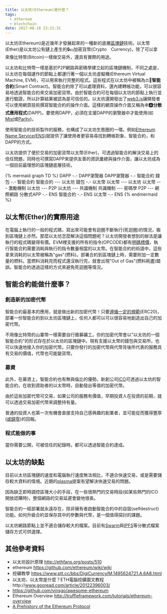 ```yaml
---
title: 以太坊(Ethereum)是什麼？
tags:
  - ethereum
  - blockchain
date: 2017-08-18 23:21:31
---
```


以太坊(Ethereum)是近幾年才發展起來的一種新的底層[區塊鏈](https://blog.gasolin.idv.tw/2017/08/10/what-is-blockchain/)技術。以太幣(Ether)是以太坊公有鏈上產生的🔒💵加密貨幣(Crypto　Currency)，除了可以拿來像比特幣(Bitcoin)一樣做交易外，還具有實際的用途。

以太坊和比特幣一樣是基於P2P網路與密碼學建立起的區塊鏈機制，不同之處是，以太坊在每個運作的節點上都運行著一個以太坊虛擬機(Ethereum Virtual Machine, EVM)，可以用來執行完整的程式。這些程式在以太坊中被稱為⚖📒**智能合約**(Smart Contract)。智能合約除了可以處理資料，還內建轉帳功能，可以很容易地透過智能合約來交易加密貨幣。由於智能合約可在每個以太坊的節點上執行並進行驗證，所以計算結果被認為是可信任的。以太坊還開發出了[web3.js](https://github.com/ethereum/wiki/wiki/JavaScript-API)讓開發者可以使用網頁技術撰寫智能合約的操作介面。這樣的網頁操作介面又稱為🕸🅰**分散式應用程式**(DAPP)。要使用DAPP，必須在支援DAPP的瀏覽器中才能使用(如[Mist](https://github.com/ethereum/mist/releases)或[Parity](https://parity.io/))。

使用智能合約技術製作的服務，也構成了以太坊生態圈的一環。例如[Ethereum Name Service(ENS)](https://blog.gasolin.idv.tw/2017/08/13/got-my-ens-domain/)就提供了讓使用者更容易尋找到轉帳對象、智能合約，和DAPP的方式。

以太坊提供了便於交易的加密貨幣以太幣(Ether)，可透過智能合約解決交易上的信任問題，同時也可撰寫DAPP來提供友善的資訊彙總與操作介面，讓以太坊成為一個目前最理想的區塊鏈底層技術。

{% mermaid graph TD %}
DAPP -.- DAPP瀏覽器
DAPP瀏覽器 -.- 智能合約
錢包 -.- 智能合約
智能合約 --- 以太坊
錢包 -.- 以太幣
以太幣 --- 以太坊
以太幣 --- 激勵機制
以太坊 --- P2P
以太坊 --- 共識機制
共識機制 --- 密碼學
P2P --- 網際網路
分散式APP -.- ENS
智能合約 -.- ENS
以太幣 -.- ENS
{% endmermaid %}

## 以太幣(Ether)的實際用途

在電腦上執行的一般的程式碼，寫出來可能會有迴圈不斷執行(死迴圈)的情況，搬到區塊鏈上亦然。那麼以太坊怎麼解決這個問題呢？以太坊開發者想到的辦法是讓執行的程式碼變得有價。EVM裡支援的所有的指令(OPCODE)都有[明碼標價](https://github.com/ethereum/pyethereum/blob/develop/ethereum/opcodes.py)，執行智能合約需要消耗與執行的指令數量相當的以太幣。在智能合約的術語中，這些拿來消耗的以太幣被稱為"gas"(燃料)。部署合約到區塊鏈上時，需要附加一定數量的燃料。當燃料消耗完而程式還沒執行完，就會出現"Out of Gas"(燃料耗盡)錯誤。智能合約透過這樣的方式來避免死迴圈等情況。

## 智能合約能做什麼事？

### 創造新的加密代幣

智能合約最基本的應用，就是做出新的加密代幣！只要[遵循一定的規範](https://theethereum.wiki/w/index.php/ERC20_Token_Standard)(ERC20)，部署一份智能合約到以太坊區塊鏈上，任何人都可以可以很容易地創造出自己的加密代幣。

不用像比特幣的山寨幣一樣需要自行徵募礦工。你的加密代幣會以"以太坊的一個智能合約"的形式存在於以太坊的區塊鏈中。現有支援以太幣的錢包與交易所，也可以快速地接入你的加密代幣。只要你發行的加密代幣與代幣背後所代表的服務具有交易的價值，代幣也可能變貨幣。

### 募資

此外，在募資上，智能合約也有無與倫比的優勢。新創公司[ICO](https://cointelegraph.com/news/the-ico-mania-and-its-consequences-on-ethereum)可透過以太坊的智能合約，在收到資助者的以太幣時，自動發出等值的加密代幣。

由於這些加密代幣可交易，如果公司的服務有價值，早期投資人在投資的前期，就可以透過交易加密代幣來調整持有量。

普通的投資人也第一次有機會直接支持自己感興趣的創業者，並可能從而獲得豐厚([或歸零](https://blog.gasolin.idv.tw/2017/08/12/things-to-know-before-join-ico/))的回報。

### 程式能做的事

當你需要公開，可被信任的紀錄時，都可以透過智能合約達成。

## 以太坊的缺點

目前以太坊區塊鏈的速度和電腦執行速度無法相比，不適合快速交易，或是需要儲存較大資料的情境。近期的[plasma](http://www.investopedia.com/news/what-plasma-and-how-will-it-strengthen-ethereum-blockchain/)提案有望解決快速交易的問題。

因為缺乏即時調控區塊大小的手段，在一些很熱門的交易時段(如某些熱門的ICO開放認購時)，整個網路的交易延遲會變地很長。

智能合約一經部署就永遠存在，除非擁有者啟動智能合約中的自毀(selfdestruct)功能。如何升級合約並保存其中的參數與代幣，是一個值得探討的課題。

以太坊網路節點上並不適合儲存較大的檔案。目前有[Swarm](https://github.com/ethersphere/swarm)與[IPFS](https://ipfs.io/)等分散式檔案儲存方式可供選擇。

## 其他參考資料

* 以太坊設計原理 http://ethfans.org/posts/510
* ethereum https://github.com/ethereum/wiki/wiki
* 挖礦教學 https://www.ptt.cc/bbs/DigiCurrency/M.1495624721.A.6A8.html
* 以太坊、以太幣是什麼？ETH電腦挖礦圖文教程http://www.gooread.com/article/20122396003/
* https://github.com/vinsgo/awesome-ethereum
* Ethereum Overview http://truffleframework.com/tutorials/ethereum-overview
* [A Prehistory of the Ethereum Protocol](http://vitalik.ca/general/2017/09/14/prehistory.html)
